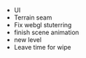 - UI
- Terrain seam
- Fix webgl stuterring
- finish scene animation
- new level
- Leave time for wipe
  